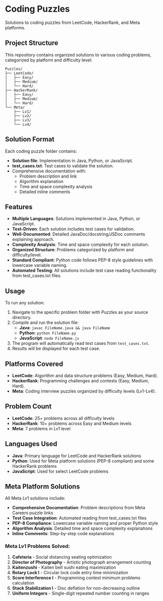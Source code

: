 # Coding Puzzles

Solutions to coding puzzles from LeetCode, HackerRank, and Meta platforms.

## Project Structure

This repository contains organized solutions to various coding problems, categorized by platform and difficulty level:

```
Puzzles/
├── LeetCode/
│   ├── Easy/
│   ├── Medium/
│   └── Hard/
├── HackerRank/
│   ├── Easy/
│   ├── Medium/
│   └── Hard/
└── Meta/
    ├── Lv1/
    ├── Lv2/
    ├── Lv3/
    └── Lv4/
```

## Solution Format

Each coding puzzle folder contains:
- **Solution file**: Implementation in Java, Python, or JavaScript.
- **test_cases.txt**: Test cases to validate the solution.
- Comprehensive documentation with:
  - Problem description and link
  - Algorithm explanation
  - Time and space complexity analysis
  - Detailed inline comments

## Features

- **Multiple Languages**: Solutions implemented in Java, Python, or JavaScript.
- **Test-Driven**: Each solution includes test cases for validation.
- **Well-Documented**: Detailed JavaDoc/docstring/JSDoc comments explaining approach.
- **Complexity Analysis**: Time and space complexity for each solution.
- **Organized Structure**: Problems categorized by platform and difficulty/level.
- **Standard Compliant**: Python code follows PEP-8 style guidelines with lowercase variable naming.
- **Automated Testing**: All solutions include test case reading functionality from test_cases.txt files.

## Usage

To run any solution:
1. Navigate to the specific problem folder with Puzzles as your source directory.
2. Compile and run the solution file:
   - **Java**: `javac FileName.java && java FileName`
   - **Python**: `python FileName.py`
   - **JavaScript**: `node FileName.js`
3. The program will automatically read test cases from `test_cases.txt`.
4. Results will be displayed for each test case.

## Platforms Covered

- **LeetCode**: Algorithm and data structure problems (Easy, Medium, Hard).
- **HackerRank**: Programming challenges and contests (Easy, Medium, Hard).
- **Meta**: Coding interview puzzles organized by difficulty levels (Lv1-Lv4).

## Problem Count

- **LeetCode**: 25+ problems across all difficulty levels
- **HackerRank**: 10+ problems across Easy and Medium levels
- **Meta**: 7 problems in Lv1 level

## Languages Used

- **Java**: Primary language for LeetCode and HackerRank solutions
- **Python**: Used for Meta platform solutions (PEP-8 compliant) and some HackerRank problems
- **JavaScript**: Used for select LeetCode problems

## Meta Platform Solutions

All Meta Lv1 solutions include:
- **Comprehensive Documentation**: Problem descriptions from Meta Careers puzzle links
- **Test Case Integration**: Automated reading from test_cases.txt files
- **PEP-8 Compliance**: Lowercase variable naming and proper Python style
- **Algorithm Analysis**: Detailed time and space complexity explanations
- **Inline Comments**: Step-by-step code explanations

### Meta Lv1 Problems Solved:
1. **Cafeteria** - Social distancing seating optimization
2. **Director of Photography** - Artistic photograph arrangement counting
3. **Kaitenzushi** - Kaiten belt sushi eating maximization
4. **Rotary Lock I** - Circular lock code entry time minimization
5. **Score Interference I** - Programming contest minimum problems calculation
6. **Stack Stabilization I** - Disc deflation for non-decreasing outline
7. **Uniform Integers** - Single-digit repeated number counting in ranges

